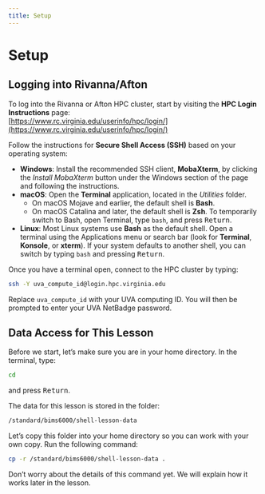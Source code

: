 ```yaml
---
title: Setup
---
```


# Setup

## Logging into Rivanna/Afton

To log into the Rivanna or Afton HPC cluster, start by visiting the **HPC Login Instructions** page:  
[https://www.rc.virginia.edu/userinfo/hpc/login/](https://www.rc.virginia.edu/userinfo/hpc/login/)

Follow the instructions for **Secure Shell Access (SSH)** based on your operating system:  

- **Windows**: Install the recommended SSH client, **MobaXterm**, by clicking the *Install MobaXterm* button under the Windows section of the page and following the instructions.  
- **macOS**: Open the **Terminal** application, located in the *Utilities* folder.  
  - On macOS Mojave and earlier, the default shell is **Bash**.  
  - On macOS Catalina and later, the default shell is **Zsh**. To temporarily switch to Bash, open Terminal, type `bash`, and press <kbd>Return</kbd>.  
- **Linux**: Most Linux systems use **Bash** as the default shell. Open a terminal using the Applications menu or search bar (look for **Terminal**, **Konsole**, or **xterm**). If your system defaults to another shell, you can switch by typing `bash` and pressing <kbd>Return</kbd>.  

Once you have a terminal open, connect to the HPC cluster by typing:

```bash
ssh -Y uva_compute_id@login.hpc.virginia.edu
```

Replace `uva_compute_id` with your UVA computing ID. You will then be prompted to enter your UVA NetBadge password.

## Data Access for This Lesson
Before we start, let’s make sure you are in your home directory. In the terminal, type:

```bash
cd
```

and press <kbd>Return</kbd>.

The data for this lesson is stored in the folder:

```bash
/standard/bims6000/shell-lesson-data
```

Let’s copy this folder into your home directory so you can work with your own copy. Run the following command:

```bash
cp -r /standard/bims6000/shell-lesson-data .
```

Don’t worry about the details of this command yet. We will explain how it works later in the lesson.

